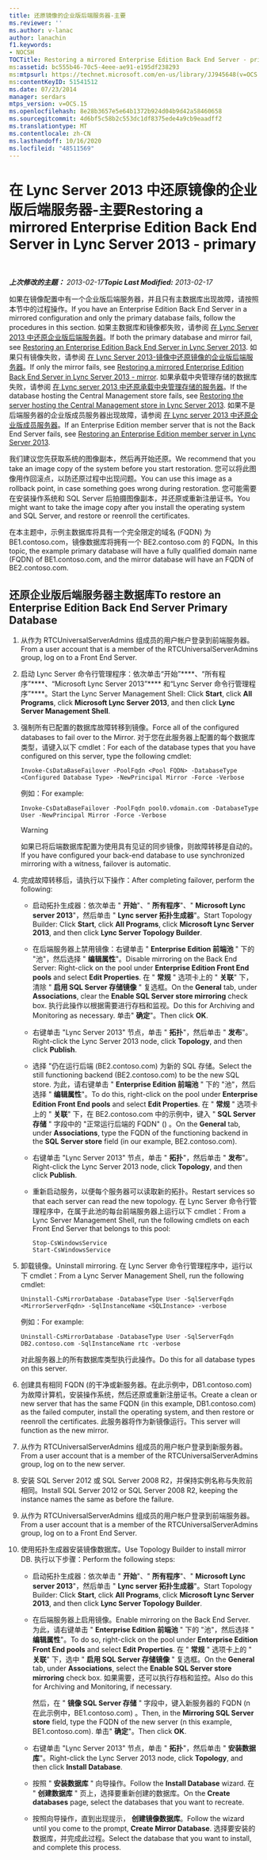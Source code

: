 ```yaml
---
title: 还原镜像的企业版后端服务器-主要
ms.reviewer: ''
ms.author: v-lanac
author: lanachin
f1.keywords:
- NOCSH
TOCTitle: Restoring a mirrored Enterprise Edition Back End Server - primary
ms:assetid: bc555b46-70c5-4eee-ae91-e195df238293
ms:mtpsurl: https://technet.microsoft.com/en-us/library/JJ945648(v=OCS.15)
ms:contentKeyID: 51541512
ms.date: 07/23/2014
manager: serdars
mtps_version: v=OCS.15
ms.openlocfilehash: 8e28b3657e5e64b1372b924d04b9d42a58460658
ms.sourcegitcommit: 4d6bf5c58b2c553dc1df8375ede4a9cb9eaadff2
ms.translationtype: MT
ms.contentlocale: zh-CN
ms.lasthandoff: 10/16/2020
ms.locfileid: "48511569"
---
```

# <a name="restoring-a-mirrored-enterprise-edition-back-end-server-in-lync-server-2013---primary"></a><span data-ttu-id="faa20-102">在 Lync Server 2013 中还原镜像的企业版后端服务器-主要</span><span class="sxs-lookup"><span data-stu-id="faa20-102">Restoring a mirrored Enterprise Edition Back End Server in Lync Server 2013 - primary</span></span>

<div data-xmlns="http://www.w3.org/1999/xhtml">

<div class="topic" data-xmlns="http://www.w3.org/1999/xhtml" data-msxsl="urn:schemas-microsoft-com:xslt" data-cs="https://msdn.microsoft.com/">

<div data-asp="https://msdn2.microsoft.com/asp">



</div>

<div id="mainSection">

<div id="mainBody">

<span> </span>

<span data-ttu-id="faa20-103">_**上次修改的主题：** 2013-02-17_</span><span class="sxs-lookup"><span data-stu-id="faa20-103">_**Topic Last Modified:** 2013-02-17_</span></span>

<span data-ttu-id="faa20-104">如果在镜像配置中有一个企业版后端服务器，并且只有主数据库出现故障，请按照本节中的过程操作。</span><span class="sxs-lookup"><span data-stu-id="faa20-104">If you have an Enterprise Edition Back End Server in a mirrored configuration and only the primary database fails, follow the procedures in this section.</span></span> <span data-ttu-id="faa20-105">如果主数据库和镜像都失败，请参阅 [在 Lync Server 2013 中还原企业版后端服务器](lync-server-2013-restoring-an-enterprise-edition-back-end-server.md)。</span><span class="sxs-lookup"><span data-stu-id="faa20-105">If both the primary database and mirror fail, see [Restoring an Enterprise Edition Back End Server in Lync Server 2013](lync-server-2013-restoring-an-enterprise-edition-back-end-server.md).</span></span> <span data-ttu-id="faa20-106">如果只有镜像失败，请参阅 [在 Lync Server 2013-镜像中还原镜像的企业版后端服务器](lync-server-2013-restoring-a-mirrored-enterprise-edition-back-end-server-mirror.md)。</span><span class="sxs-lookup"><span data-stu-id="faa20-106">If only the mirror fails, see [Restoring a mirrored Enterprise Edition Back End Server in Lync Server 2013 - mirror](lync-server-2013-restoring-a-mirrored-enterprise-edition-back-end-server-mirror.md).</span></span> <span data-ttu-id="faa20-107">如果承载中央管理存储的数据库失败，请参阅 [在 Lync server 2013 中还原承载中央管理存储的服务器](lync-server-2013-restoring-the-server-hosting-the-central-management-store.md)。</span><span class="sxs-lookup"><span data-stu-id="faa20-107">If the database hosting the Central Management store fails, see [Restoring the server hosting the Central Management store in Lync Server 2013](lync-server-2013-restoring-the-server-hosting-the-central-management-store.md).</span></span> <span data-ttu-id="faa20-108">如果不是后端服务器的企业版成员服务器出现故障，请参阅 [在 Lync server 2013 中还原企业版成员服务器](lync-server-2013-restoring-an-enterprise-edition-member-server.md)。</span><span class="sxs-lookup"><span data-stu-id="faa20-108">If an Enterprise Edition member server that is not the Back End Server fails, see [Restoring an Enterprise Edition member server in Lync Server 2013](lync-server-2013-restoring-an-enterprise-edition-member-server.md).</span></span>

<span data-ttu-id="faa20-109">我们建议您先获取系统的图像副本，然后再开始还原。</span><span class="sxs-lookup"><span data-stu-id="faa20-109">We recommend that you take an image copy of the system before you start restoration.</span></span> <span data-ttu-id="faa20-110">您可以将此图像用作回滚点，以防还原过程中出现问题。</span><span class="sxs-lookup"><span data-stu-id="faa20-110">You can use this image as a rollback point, in case something goes wrong during restoration.</span></span> <span data-ttu-id="faa20-111">您可能需要在安装操作系统和 SQL Server 后拍摄图像副本，并还原或重新注册证书。</span><span class="sxs-lookup"><span data-stu-id="faa20-111">You might want to take the image copy after you install the operating system and SQL Server, and restore or reenroll the certificates.</span></span>

<span data-ttu-id="faa20-112">在本主题中，示例主数据库将具有一个完全限定的域名 (FQDN) 为 BE1.contoso.com，镜像数据库将拥有一个 BE2.contoso.com 的 FQDN。</span><span class="sxs-lookup"><span data-stu-id="faa20-112">In this topic, the example primary database will have a fully qualified domain name (FQDN) of BE1.contoso.com, and the mirror database will have an FQDN of BE2.contoso.com.</span></span>

<div>

## <a name="to-restore-an-enterprise-edition-back-end-server-primary-database"></a><span data-ttu-id="faa20-113">还原企业版后端服务器主数据库</span><span class="sxs-lookup"><span data-stu-id="faa20-113">To restore an Enterprise Edition Back End Server Primary Database</span></span>

1.  <span data-ttu-id="faa20-114">从作为 RTCUniversalServerAdmins 组成员的用户帐户登录到前端服务器。</span><span class="sxs-lookup"><span data-stu-id="faa20-114">From a user account that is a member of the RTCUniversalServerAdmins group, log on to a Front End Server.</span></span>

2.  <span data-ttu-id="faa20-115">启动 Lync Server 命令行管理程序：依次单击“开始”\*\*\*\*、“所有程序”\*\*\*\*、“Microsoft Lync Server 2013”\*\*\*\* 和“Lync Server 命令行管理程序”\*\*\*\*。</span><span class="sxs-lookup"><span data-stu-id="faa20-115">Start the Lync Server Management Shell: Click **Start**, click **All Programs**, click **Microsoft Lync Server 2013**, and then click **Lync Server Management Shell**.</span></span>

3.  <span data-ttu-id="faa20-116">强制所有已配置的数据库故障转移到镜像。</span><span class="sxs-lookup"><span data-stu-id="faa20-116">Force all of the configured databases to fail over to the Mirror.</span></span> <span data-ttu-id="faa20-117">对于您在此服务器上配置的每个数据库类型，请键入以下 cmdlet：</span><span class="sxs-lookup"><span data-stu-id="faa20-117">For each of the database types that you have configured on this server, type the following cmdlet:</span></span>
    
        Invoke-CsDataBaseFailover -PoolFqdn <Pool FQDN> -DatabaseType <Configured Database Type> -NewPrincipal Mirror -Force -Verbose
    
    <span data-ttu-id="faa20-118">例如：</span><span class="sxs-lookup"><span data-stu-id="faa20-118">For example:</span></span>
    
        Invoke-CsDataBaseFailover -PoolFqdn pool0.vdomain.com -DatabaseType User -NewPrincipal Mirror -Force -Verbose
    
    <div>
    

    > [!WARNING]
    > <span data-ttu-id="faa20-119">如果已将后端数据库配置为使用具有见证的同步镜像，则故障转移是自动的。</span><span class="sxs-lookup"><span data-stu-id="faa20-119">If you have configured your back-end database to use synchronized mirroring with a witness, failover is automatic.</span></span>

    
    </div>

4.  <span data-ttu-id="faa20-120">完成故障转移后，请执行以下操作：</span><span class="sxs-lookup"><span data-stu-id="faa20-120">After completing failover, perform the following:</span></span>
    
      - <span data-ttu-id="faa20-121">启动拓扑生成器：依次单击 " **开始**"、" **所有程序**"、" **Microsoft Lync server 2013**"，然后单击 " **Lync server 拓扑生成器**"。</span><span class="sxs-lookup"><span data-stu-id="faa20-121">Start Topology Builder: Click **Start**, click **All Programs**, click **Microsoft Lync Server 2013**, and then click **Lync Server Topology Builder**.</span></span>
    
      - <span data-ttu-id="faa20-122">在后端服务器上禁用镜像：右键单击 " **Enterprise Edition 前端池** " 下的 "池"，然后选择 " **编辑属性**"。</span><span class="sxs-lookup"><span data-stu-id="faa20-122">Disable mirroring on the Back End Server: Right-click on the pool under **Enterprise Edition Front End pools** and select **Edit Properties**.</span></span> <span data-ttu-id="faa20-123">在 " **常规** " 选项卡上的 " **关联**" 下，清除 " **启用 SQL Server 存储镜像** " 复选框。</span><span class="sxs-lookup"><span data-stu-id="faa20-123">On the **General** tab, under **Associations**, clear the **Enable SQL Server store mirroring** check box.</span></span> <span data-ttu-id="faa20-124">执行此操作以根据需要进行存档和监视。</span><span class="sxs-lookup"><span data-stu-id="faa20-124">Do this for Archiving and Monitoring as necessary.</span></span> <span data-ttu-id="faa20-125">单击" **确定**"。</span><span class="sxs-lookup"><span data-stu-id="faa20-125">Then click **OK**.</span></span>
    
      - <span data-ttu-id="faa20-126">右键单击 "Lync Server 2013" 节点，单击 " **拓扑**"，然后单击 " **发布**"。</span><span class="sxs-lookup"><span data-stu-id="faa20-126">Right-click the Lync Server 2013 node, click **Topology**, and then click **Publish**.</span></span>
    
      - <span data-ttu-id="faa20-127">选择 "仍在运行后端 (BE2.contoso.com) 为新的 SQL 存储。</span><span class="sxs-lookup"><span data-stu-id="faa20-127">Select the still functioning backend (BE2.contoso.com) to be the new SQL store.</span></span> <span data-ttu-id="faa20-128">为此，请右键单击 " **Enterprise Edition 前端池** " 下的 "池"，然后选择 " **编辑属性**"。</span><span class="sxs-lookup"><span data-stu-id="faa20-128">To do this, right-click on the pool under **Enterprise Edition Front End pools** and select **Edit Properties**.</span></span> <span data-ttu-id="faa20-129">在 " **常规** " 选项卡上的 " **关联**" 下，在 BE2.contoso.com 中的示例中，键入 " **SQL Server 存储** " 字段中的 "正常运行后端的 FQDN" () 。</span><span class="sxs-lookup"><span data-stu-id="faa20-129">On the **General** tab, under **Associations**, type the FQDN of the functioning backend in the **SQL Server store** field (in our example, BE2.contoso.com).</span></span>
    
      - <span data-ttu-id="faa20-130">右键单击 "Lync Server 2013" 节点，单击 " **拓扑**"，然后单击 " **发布**"。</span><span class="sxs-lookup"><span data-stu-id="faa20-130">Right-click the Lync Server 2013 node, click **Topology**, and then click **Publish**.</span></span>
    
      - <span data-ttu-id="faa20-131">重新启动服务，以便每个服务器可以读取新的拓扑。</span><span class="sxs-lookup"><span data-stu-id="faa20-131">Restart services so that each server can read the new topology.</span></span> <span data-ttu-id="faa20-132">在 Lync Server 命令行管理程序中，在属于此池的每台前端服务器上运行以下 cmdlet：</span><span class="sxs-lookup"><span data-stu-id="faa20-132">From a Lync Server Management Shell, run the following cmdlets on each Front End Server that belongs to this pool:</span></span>
        
            Stop-CsWindowsService
            Start-CsWindowsService

5.  <span data-ttu-id="faa20-133">卸载镜像。</span><span class="sxs-lookup"><span data-stu-id="faa20-133">Uninstall mirroring.</span></span> <span data-ttu-id="faa20-134">在 Lync Server 命令行管理程序中，运行以下 cmdlet：</span><span class="sxs-lookup"><span data-stu-id="faa20-134">From a Lync Server Management Shell, run the following cmdlet:</span></span>
    
        Uninstall-CsMirrorDatabase -DatabaseType User -SqlServerFqdn <MirrorServerFqdn> -SqlInstanceName <SQLInstance> -verbose
    
    <span data-ttu-id="faa20-135">例如：</span><span class="sxs-lookup"><span data-stu-id="faa20-135">For example:</span></span>
    
        Uninstall-CsMirrorDatabase -DatabaseType User -SqlServerFqdn DB2.contoso.com -SqlInstanceName rtc -verbose
    
    <span data-ttu-id="faa20-136">对此服务器上的所有数据库类型执行此操作。</span><span class="sxs-lookup"><span data-stu-id="faa20-136">Do this for all database types on this server.</span></span>

6.  <span data-ttu-id="faa20-137">创建具有相同 FQDN (的干净或新服务器。在此示例中，DB1.contoso.com) 为故障计算机，安装操作系统，然后还原或重新注册证书。</span><span class="sxs-lookup"><span data-stu-id="faa20-137">Create a clean or new server that has the same FQDN (in this example, DB1.contoso.com) as the failed computer, install the operating system, and then restore or reenroll the certificates.</span></span> <span data-ttu-id="faa20-138">此服务器将作为新镜像运行。</span><span class="sxs-lookup"><span data-stu-id="faa20-138">This server will function as the new mirror.</span></span>

7.  <span data-ttu-id="faa20-139">从作为 RTCUniversalServerAdmins 组成员的用户帐户登录到新服务器。</span><span class="sxs-lookup"><span data-stu-id="faa20-139">From a user account that is a member of the RTCUniversalServerAdmins group, log on to the new server.</span></span>

8.  <span data-ttu-id="faa20-140">安装 SQL Server 2012 或 SQL Server 2008 R2，并保持实例名称与失败前相同。</span><span class="sxs-lookup"><span data-stu-id="faa20-140">Install SQL Server 2012 or SQL Server 2008 R2, keeping the instance names the same as before the failure.</span></span>

9.  <span data-ttu-id="faa20-141">从作为 RTCUniversalServerAdmins 组成员的用户帐户登录到前端服务器。</span><span class="sxs-lookup"><span data-stu-id="faa20-141">From a user account that is a member of the RTCUniversalServerAdmins group, log on to a Front End Server.</span></span>

10. <span data-ttu-id="faa20-142">使用拓扑生成器安装镜像数据库。</span><span class="sxs-lookup"><span data-stu-id="faa20-142">Use Topology Builder to install mirror DB.</span></span> <span data-ttu-id="faa20-143">执行以下步骤：</span><span class="sxs-lookup"><span data-stu-id="faa20-143">Perform the following steps:</span></span>
    
      - <span data-ttu-id="faa20-144">启动拓扑生成器：依次单击 " **开始**"、" **所有程序**"、" **Microsoft Lync server 2013**"，然后单击 " **Lync server 拓扑生成器**"。</span><span class="sxs-lookup"><span data-stu-id="faa20-144">Start Topology Builder: Click **Start**, click **All Programs**, click **Microsoft Lync Server 2013**, and then click **Lync Server Topology Builder**.</span></span>
    
      - <span data-ttu-id="faa20-145">在后端服务器上启用镜像。</span><span class="sxs-lookup"><span data-stu-id="faa20-145">Enable mirroring on the Back End Server.</span></span> <span data-ttu-id="faa20-146">为此，请右键单击 " **Enterprise Edition 前端池** " 下的 "池"，然后选择 " **编辑属性**"。</span><span class="sxs-lookup"><span data-stu-id="faa20-146">To do so, right-click on the pool under **Enterprise Edition Front End pools** and select **Edit Properties**.</span></span> <span data-ttu-id="faa20-147">在 " **常规** " 选项卡上的 " **关联**" 下，选中 " **启用 SQL Server 存储镜像** " 复选框。</span><span class="sxs-lookup"><span data-stu-id="faa20-147">On the **General** tab, under **Associations**, select the **Enable SQL Server store mirroring** check box.</span></span> <span data-ttu-id="faa20-148">如果需要，还可以执行存档和监控。</span><span class="sxs-lookup"><span data-stu-id="faa20-148">Also do this for Archiving and Monitoring, if necessary.</span></span>
        
        <span data-ttu-id="faa20-149">然后，在 " **镜像 SQL Server 存储** " 字段中，键入新服务器的 FQDN (n 在此示例中，BE1.contoso.com) 。</span><span class="sxs-lookup"><span data-stu-id="faa20-149">Then, in the **Mirroring SQL Server store** field, type the FQDN of the new server (n this example, BE1.contoso.com).</span></span> <span data-ttu-id="faa20-150">单击" **确定**"。</span><span class="sxs-lookup"><span data-stu-id="faa20-150">Then click **OK**.</span></span>
    
      - <span data-ttu-id="faa20-151">右键单击 "Lync Server 2013" 节点，单击 " **拓扑**"，然后单击 " **安装数据库**"。</span><span class="sxs-lookup"><span data-stu-id="faa20-151">Right-click the Lync Server 2013 node, click **Topology**, and then click **Install Database**.</span></span>
    
      - <span data-ttu-id="faa20-152">按照 " **安装数据库** " 向导操作。</span><span class="sxs-lookup"><span data-stu-id="faa20-152">Follow the **Install Database** wizard.</span></span> <span data-ttu-id="faa20-153">在 " **创建数据库** " 页上，选择要重新创建的数据库。</span><span class="sxs-lookup"><span data-stu-id="faa20-153">On the **Create databases** page, select the databases that you want to recreate.</span></span>
    
      - <span data-ttu-id="faa20-154">按照向导操作，直到出现提示， **创建镜像数据库**。</span><span class="sxs-lookup"><span data-stu-id="faa20-154">Follow the wizard until you come to the prompt, **Create Mirror Database**.</span></span> <span data-ttu-id="faa20-155">选择要安装的数据库，并完成此过程。</span><span class="sxs-lookup"><span data-stu-id="faa20-155">Select the database that you want to install, and complete this process.</span></span>

</div>

</div>

<span> </span>

</div>

</div>

</div>

